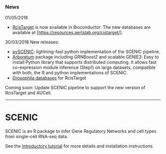 ### News

01/05/2018
- [RcisTarget](https://bioconductor.org/packages/RcisTarget) is now available in Bioconductor. The new databases are available at [https://resources.aertslab.org/cistarget/]. 

30/03/2018 New releases:
- [pySCENIC](http://pyscenic.readthedocs.io): lightning-fast python implementation of the SCENIC pipeline.
- [Arboretum](https://arboretum.readthedocs.io/) package including *GRNBoost2* and scalable GENIE3: Easy to install Python library that supports distributed computing. It allows fast co-expression module inference (Step1) on large datasets, compatible with both, the R and python implementations of SCENIC.
- [Drosophila databases](https://resources.aertslab.org/cistarget/) for RcisTarget

Coming soon: 
Update SCENIC pipeline to support the new version of RcisTarget and AUCell.


---

# SCENIC

SCENIC is an R package to infer Gene Regulatory Networks and cell types from single-cell RNA-seq data. 

See the [Introductory tutorial](https://htmlpreview.github.io/?https://github.com/aertslab/SCENIC/blob/master/vignettes/SCENIC_Intro.html) for more details and installation instructions.
